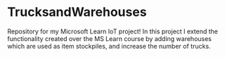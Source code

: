 # TrucksandWarehouses
Repository for my Microsoft Learn IoT project! In this project I extend the functionality created over the MS Learn course by adding warehouses which are used as item stockpiles, and increase the number of trucks.
